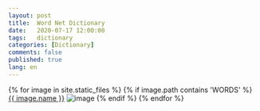 ```yaml
---
layout: post
title:  Word Net Dictionary
date:   2020-07-17 12:00:00
tags:   dictionary
categories: [Dictionary]
comments: false
published: true
lang: en
---
```



{% for image in site.static_files %}
    {% if image.path contains 'WORDS' %}
    <a href="{{ site.baseurl }}{{ image.path }}" alt="image">{{ image.name }}</a>
        <img src="{{ site.baseurl }}{{ image.path }}" alt="image" />
    {% endif %}
{% endfor %}

